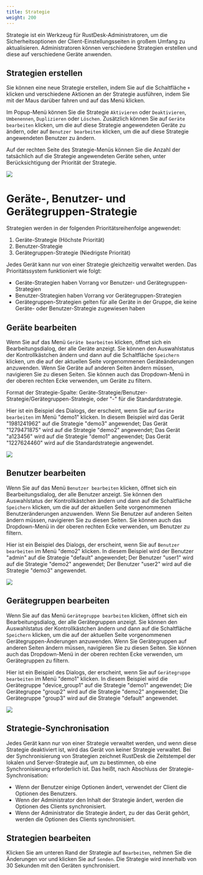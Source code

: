 ```yaml
---
title: Strategie
weight: 200
---
```


Strategie ist ein Werkzeug für RustDesk-Administratoren, um die Sicherheitsoptionen der Client-Einstellungsseiten in großem Umfang zu aktualisieren. Administratoren können verschiedene Strategien erstellen und diese auf verschiedene Geräte anwenden.

## Strategien erstellen

Sie können eine neue Strategie erstellen, indem Sie auf die Schaltfläche `+` klicken und verschiedene Aktionen an der Strategie ausführen, indem Sie mit der Maus darüber fahren und auf das Menü klicken.

Im Popup-Menü können Sie die Strategie `Aktivieren` oder `Deaktivieren`, `Umbenennen`, `Duplizieren` oder `Löschen`. Zusätzlich können Sie auf `Geräte bearbeiten` klicken, um die auf diese Strategie angewendeten Geräte zu ändern, oder auf `Benutzer bearbeiten` klicken, um die auf diese Strategie angewendeten Benutzer zu ändern.

Auf der rechten Seite des Strategie-Menüs können Sie die Anzahl der tatsächlich auf die Strategie angewendeten Geräte sehen, unter Berücksichtigung der Priorität der Strategie.

![](/docs/en/self-host/rustdesk-server-pro/strategy/images/strategy_menu.png)

# Geräte-, Benutzer- und Gerätegruppen-Strategie

Strategien werden in der folgenden Prioritätsreihenfolge angewendet:
1. Geräte-Strategie (Höchste Priorität)
2. Benutzer-Strategie
3. Gerätegruppen-Strategie (Niedrigste Priorität)

Jedes Gerät kann nur von einer Strategie gleichzeitig verwaltet werden. Das Prioritätssystem funktioniert wie folgt:
- Geräte-Strategien haben Vorrang vor Benutzer- und Gerätegruppen-Strategien
- Benutzer-Strategien haben Vorrang vor Gerätegruppen-Strategien
- Gerätegruppen-Strategien gelten für alle Geräte in der Gruppe, die keine Geräte- oder Benutzer-Strategie zugewiesen haben

## Geräte bearbeiten

Wenn Sie auf das Menü `Geräte bearbeiten` klicken, öffnet sich ein Bearbeitungsdialog, der alle Geräte anzeigt. Sie können den Auswahlstatus der Kontrollkästchen ändern und dann auf die Schaltfläche `Speichern` klicken, um die auf der aktuellen Seite vorgenommenen Geräteänderungen anzuwenden. Wenn Sie Geräte auf anderen Seiten ändern müssen, navigieren Sie zu diesen Seiten. Sie können auch das Dropdown-Menü in der oberen rechten Ecke verwenden, um Geräte zu filtern.

Format der Strategie-Spalte: Geräte-Strategie/Benutzer-Strategie/Gerätegruppen-Strategie, oder "-" für die Standardstrategie.

Hier ist ein Beispiel des Dialogs, der erscheint, wenn Sie auf `Geräte bearbeiten` im Menü "demo1" klicken. In diesem Beispiel wird das Gerät "1981241962" auf die Strategie "demo3" angewendet; Das Gerät "1279471875" wird auf die Strategie "demo2" angewendet; Das Gerät "a123456" wird auf die Strategie "demo1" angewendet; Das Gerät "1227624460" wird auf die Standardstrategie angewendet.

![](/docs/en/self-host/rustdesk-server-pro/strategy/images/edit_devices.png)

## Benutzer bearbeiten

Wenn Sie auf das Menü `Benutzer bearbeiten` klicken, öffnet sich ein Bearbeitungsdialog, der alle Benutzer anzeigt. Sie können den Auswahlstatus der Kontrollkästchen ändern und dann auf die Schaltfläche `Speichern` klicken, um die auf der aktuellen Seite vorgenommenen Benutzeränderungen anzuwenden. Wenn Sie Benutzer auf anderen Seiten ändern müssen, navigieren Sie zu diesen Seiten. Sie können auch das Dropdown-Menü in der oberen rechten Ecke verwenden, um Benutzer zu filtern.

Hier ist ein Beispiel des Dialogs, der erscheint, wenn Sie auf `Benutzer bearbeiten` im Menü "demo2" klicken. In diesem Beispiel wird der Benutzer "admin" auf die Strategie "default" angewendet; Der Benutzer "user1" wird auf die Strategie "demo2" angewendet; Der Benutzer "user2" wird auf die Strategie "demo3" angewendet.

![](/docs/en/self-host/rustdesk-server-pro/strategy/images/edit_users.png)

## Gerätegruppen bearbeiten

Wenn Sie auf das Menü `Gerätegruppe bearbeiten` klicken, öffnet sich ein Bearbeitungsdialog, der alle Gerätegruppen anzeigt. Sie können den Auswahlstatus der Kontrollkästchen ändern und dann auf die Schaltfläche `Speichern` klicken, um die auf der aktuellen Seite vorgenommenen Gerätegruppen-Änderungen anzuwenden. Wenn Sie Gerätegruppen auf anderen Seiten ändern müssen, navigieren Sie zu diesen Seiten. Sie können auch das Dropdown-Menü in der oberen rechten Ecke verwenden, um Gerätegruppen zu filtern.

Hier ist ein Beispiel des Dialogs, der erscheint, wenn Sie auf `Gerätegruppe bearbeiten` im Menü "demo1" klicken. In diesem Beispiel wird die Gerätegruppe "device_group1" auf die Strategie "demo1" angewendet; Die Gerätegruppe "group2" wird auf die Strategie "demo2" angewendet; Die Gerätegruppe "group3" wird auf die Strategie "default" angewendet.

![](/docs/en/self-host/rustdesk-server-pro/strategy/images/edit_device_groups.png)

## Strategie-Synchronisation

Jedes Gerät kann nur von einer Strategie verwaltet werden, und wenn diese Strategie deaktiviert ist, wird das Gerät von keiner Strategie verwaltet. Bei der Synchronisierung von Strategien zeichnet RustDesk die Zeitstempel der lokalen und Server-Strategie auf, um zu bestimmen, ob eine Synchronisierung erforderlich ist. Das heißt, nach Abschluss der Strategie-Synchronisation:

* Wenn der Benutzer einige Optionen ändert, verwendet der Client die Optionen des Benutzers.
* Wenn der Administrator den Inhalt der Strategie ändert, werden die Optionen des Clients synchronisiert.
* Wenn der Administrator die Strategie ändert, zu der das Gerät gehört, werden die Optionen des Clients synchronisiert.

## Strategien bearbeiten

Klicken Sie am unteren Rand der Strategie auf `Bearbeiten`, nehmen Sie die Änderungen vor und klicken Sie auf `Senden`. Die Strategie wird innerhalb von 30 Sekunden mit den Geräten synchronisiert.
